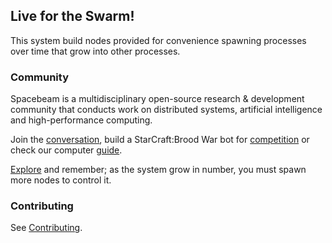 ## Live for the Swarm!
This system build nodes provided for convenience spawning processes over time that grow into other processes.

### Community
Spacebeam is a multidisciplinary open-source research & development community that conducts work on distributed systems, artificial intelligence and high-performance computing.

Join the [conversation](https://discord.com/invite/SFpVE5Z), build a StarCraft:Brood War bot for [competition](https://torchup.org) or check our computer [guide](https://github.com/spacebeam/guide/wiki). 

[Explore](https://spacebeam.org) and remember; as the system grow in number, you must spawn more nodes to control it.

### Contributing
See [Contributing](CONTRIBUTING.md).

